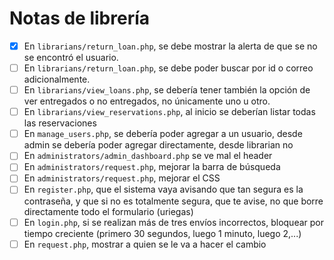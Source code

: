 # Notas de librería
* [X] En `librarians/return_loan.php`, se debe mostrar la alerta de que se no se encontró el usuario. 
* [ ] En `librarians/return_loan.php`, se debe poder buscar por id o correo adicionalmente. 
* [ ] En `librarians/view_loans.php`, se debería tener también la opción de ver entregados o no entregados, no únicamente uno u otro.
* [ ] En `librarians/view_reservations.php`, al inicio se deberían listar todas las reservaciones
* [ ] En `manage_users.php`, se debería poder agregar a un usuario, desde admin se debería poder agregar directamente, desde librarian no
* [ ] En `administrators/admin_dashboard.php` se ve mal el header 
* [ ] En `administrators/request.php`, mejorar la barra de búsqueda 
* [ ] En `administrators/request.php`, mejorar el CSS
* [ ] En `register.php`, que el sistema vaya avisando que tan segura es la contraseña, y que si no es totalmente segura, que te avise, no que borre directamente todo el formulario (uriegas)
* [ ] En `login.php`, si se realizan más de tres envíos incorrectos, bloquear por tiempo creciente (primero 30 segundos, luego 1 minuto, luego 2,...) 
* [ ] En `request.php`, mostrar a quien se le va a hacer el cambio 